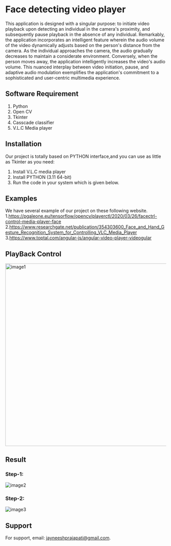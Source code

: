 # Face detecting video player
This application is designed with a singular purpose: to initiate video playback upon detecting an individual in the camera's proximity, and subsequently pause playback in the absence of any individual. Remarkably, the application incorporates an intelligent feature wherein the audio volume of the video dynamically adjusts based on the person's distance from the camera. As the individual approaches the camera, the audio gradually decreases to maintain a considerate environment. Conversely, when the person moves away, the application intelligently increases the video's audio volume. This nuanced interplay between video initiation, pause, and adaptive audio modulation exemplifies the application's commitment to a sophisticated and user-centric multimedia experience.

## Software Requirement
1. Python
2. Open CV
3. Tkinter
4. Casscade classifier
4. V.L.C Media player

## Installation
Our project is totally based on PYTHON interface,and you can use as little as Tkinter as you need:
1. Install V.L.C media player
2. Install PYTHON (3.11 64-bit)
3. Run the code in your system which is given below.

## Examples
We have several example of our project on these following website.
1.https://pgaleone.eu/tensorflow/opencv/playerctl/2020/03/26/facectrl-control-media-player-face
2.https://www.researchgate.net/publication/354303600_Face_and_Hand_Gesture_Recognition_System_for_Controlling_VLC_Media_Player
3.https://www.toptal.com/angular-js/angular-video-player-videogular

## PlayBack Control
 <img width="572" alt="image1" src="https://github.com/Sumitagrahari/SmartSense-Viewer/assets/119528738/1bc489a6-2a3a-4e4b-9662-f8dc53303bbe">


## Result
### Step-1:
![image2](https://github.com/Sumitagrahari/SmartSense-Viewer/assets/119528738/b5e82d58-816f-46ca-9d6d-d5ab8729fd42)


### Step-2:
 ![image3](https://github.com/Sumitagrahari/SmartSense-Viewer/assets/119528738/416640eb-4891-4f39-9d32-69cf9b2a5f8c)


## Support
For support, email: jayneeshprajapati@gmail.com.
